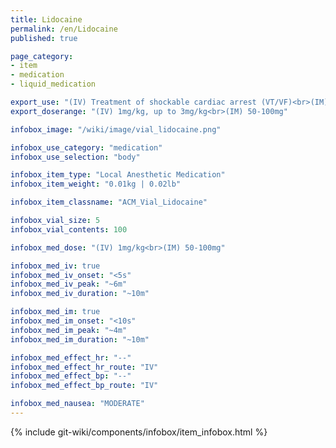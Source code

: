 ```yaml
---
title: Lidocaine
permalink: /en/Lidocaine
published: true

page_category:
- item
- medication
- liquid_medication

export_use: "(IV) Treatment of shockable cardiac arrest (VT/VF)<br>(IM) In advance of painful procedures"
export_doserange: "(IV) 1mg/kg, up to 3mg/kg<br>(IM) 50-100mg"

infobox_image: "/wiki/image/vial_lidocaine.png"

infobox_use_category: "medication"
infobox_use_selection: "body"

infobox_item_type: "Local Anesthetic Medication"
infobox_item_weight: "0.01kg | 0.02lb"

infobox_item_classname: "ACM_Vial_Lidocaine"

infobox_vial_size: 5
infobox_vial_contents: 100

infobox_med_dose: "(IV) 1mg/kg<br>(IM) 50-100mg"

infobox_med_iv: true
infobox_med_iv_onset: "<5s"
infobox_med_iv_peak: "~6m"
infobox_med_iv_duration: "~10m"

infobox_med_im: true
infobox_med_im_onset: "<10s"
infobox_med_im_peak: "~4m"
infobox_med_im_duration: "~10m"

infobox_med_effect_hr: "--"
infobox_med_effect_hr_route: "IV"
infobox_med_effect_bp: "--"
infobox_med_effect_bp_route: "IV"

infobox_med_nausea: "MODERATE"
---
```


{% include git-wiki/components/infobox/item_infobox.html %}